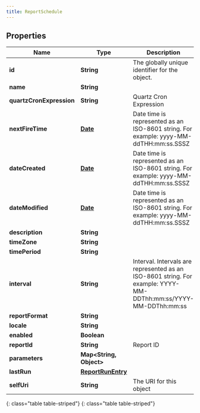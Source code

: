 ```yaml
---
title: ReportSchedule
---
```


## Properties

| Name | Type | Description | Notes |
| ------------ | ------------- | ------------- | ------------- |
| **id** | **String** | The globally unique identifier for the object. |  [optional] |
| **name** | **String** |  |  [optional] |
| **quartzCronExpression** | **String** | Quartz Cron Expression |  |
| **nextFireTime** | [**Date**](Date.html) | Date time is represented as an ISO-8601 string. For example: yyyy-MM-ddTHH:mm:ss.SSSZ |  [optional] |
| **dateCreated** | [**Date**](Date.html) | Date time is represented as an ISO-8601 string. For example: yyyy-MM-ddTHH:mm:ss.SSSZ |  [optional] |
| **dateModified** | [**Date**](Date.html) | Date time is represented as an ISO-8601 string. For example: yyyy-MM-ddTHH:mm:ss.SSSZ |  [optional] |
| **description** | **String** |  |  [optional] |
| **timeZone** | **String** |  |  [optional] |
| **timePeriod** | **String** |  |  [optional] |
| **interval** | **String** | Interval. Intervals are represented as an ISO-8601 string. For example: YYYY-MM-DDThh:mm:ss/YYYY-MM-DDThh:mm:ss |  [optional] |
| **reportFormat** | **String** |  |  [optional] |
| **locale** | **String** |  |  [optional] |
| **enabled** | **Boolean** |  |  [optional] |
| **reportId** | **String** | Report ID |  |
| **parameters** | **Map&lt;String, Object&gt;** |  |  [optional] |
| **lastRun** | [**ReportRunEntry**](ReportRunEntry.html) |  |  [optional] |
| **selfUri** | **String** | The URI for this object |  [optional] |
{: class="table table-striped"}
{: class="table table-striped"}


